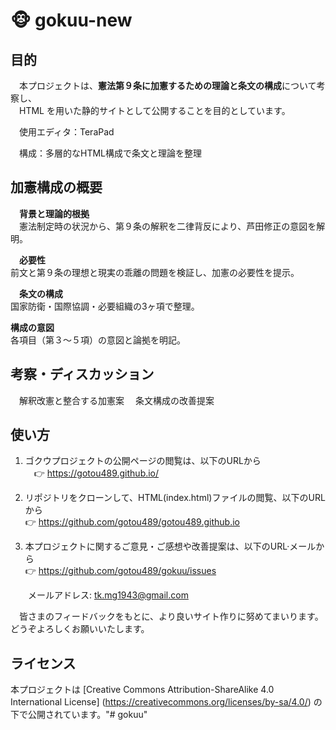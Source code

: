 # 🐵 gokuu-new

## 目的
　本プロジェクトは、**憲法第９条に加憲するための理論と条文の構成**について考察し、  
　HTML を用いた静的サイトとして公開することを目的としています。

　使用エディタ：TeraPad 
 
　構成：多層的なHTML構成で条文と理論を整理

## 加憲構成の概要

　**背景と理論的根拠**  
　憲法制定時の状況から、第９条の解釈を二律背反により、芦田修正の意図を解明。

　**必要性**  
  前文と第９条の理想と現実の乖離の問題を検証し、加憲の必要性を提示。

　**条文の構成**  
  国家防衛・国際協調・必要組織の3ヶ項で整理。
  
  **構成の意図**  
  各項目（第３～５項）の意図と論拠を明記。
  
## 考察・ディスカッション

　解釈改憲と整合する加憲案
　条文構成の改善提案

## 使い方
1. ゴクウプロジェクトの公開ページの閲覧は、以下のURLから  
　👉 https://gotou489.github.io/

2. リポジトリをクローンして、HTML(index.html)ファイルの閲覧、以下のURLから  
  👉 https://github.com/gotou489/gotou489.github.io
  
3.  本プロジェクトに関するご意見・ご感想や改善提案は、以下のURL·メールから   
  👉 https://github.com/gotou489/gokuu/issues
  
  　　メールアドレス: tk.mg1943@gmail.com

　皆さまのフィードバックをもとに、より良いサイト作りに努めてまいります。どうぞよろしくお願いいたします。

## ライセンス
 本プロジェクトは [Creative Commons Attribution-ShareAlike 4.0 International License]
 (https://creativecommons.org/licenses/by-sa/4.0/) の下で公開されています。"# gokuu" 
